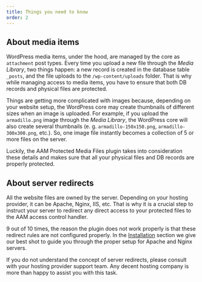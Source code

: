 ```yaml
---
title: Things you need to know
order: 2
---
```


## About media items

WordPress media items, under the hood, are managed by the core as `attachment` post types. Every time you upload a new file through the _Media Library_, two things happen: a new record is created in the database table `_posts`, and the file uploads to the `/wp-content/uploads` folder. That is why while managing access to media items, you have to ensure that both DB records and physical files are protected.

Things are getting more complicated with images because, depending on your website setup, the WordPress core may create thumbnails of different sizes when an image is uploaded. For example, if you upload the `armadillo.png` image through the _Media Library_, the WordPress core will also create several thumbnails (e. g. `armadillo-150x150.png`, `armadillo-300x300.png`, etc.). So, one image file instantly becomes a collection of 5 or more files on the server.

Luckily, the AAM Protected Media Files plugin takes into consideration these details and makes sure that all your physical files and DB records are properly protected.

## About server redirects

All the website files are owned by the server. Depending on your hosting provider, it can be Apache, Nginx, IIS, etc. That is why it is a crucial step to instruct your server to redirect any direct access to your protected files to the AAM access control handler.

9 out of 10 times, the reason the plugin does not work properly is that these redirect rules are not configured properly. In the [Installation](/plugin/protected-media-files/installation#setup-server-redirect-rules) section we give our best shot to guide you through the proper setup for Apache and Nginx servers.

If you do not understand the concept of server redirects, please consult with your hosting provider support team. Any decent hosting company is more than happy to assist you with this task.